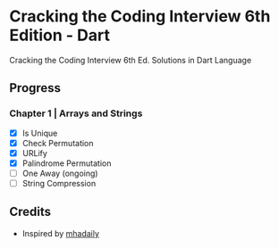 # Cracking the Coding Interview 6th Edition - Dart
Cracking the Coding Interview 6th Ed. Solutions in Dart Language

## Progress

### Chapter 1 | Arrays and Strings

* [x] Is Unique
* [x] Check Permutation
* [x] URLify
* [x] Palindrome Permutation
* [ ] One Away (ongoing)
* [ ] String Compression

## Credits

* Inspired by [mhadaily](https://github.com/mhadaily/CtCI-6th-Edition-Dart)
